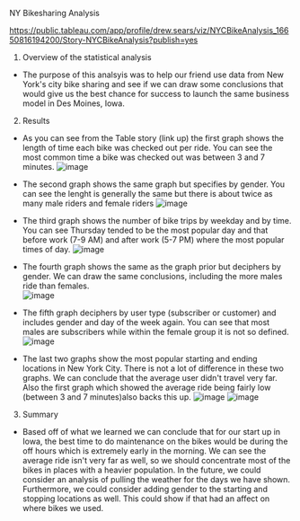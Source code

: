 NY Bikesharing Analysis

https://public.tableau.com/app/profile/drew.sears/viz/NYCBikeAnalysis_16650816194200/Story-NYCBikeAnalysis?publish=yes

1. Overview of the statistical analysis
	
- The purpose of this analsyis was to help our friend use data from New York's city bike sharing and see if we can draw some conclusions
 that would give us the best chance for success to launch the same business model in Des Moines, Iowa.

2. Results
	
- As you can see from the Table story (link up) the first graph shows the length of time each bike was checked out per ride.  You can see
  the most common time a bike was checked out was between 3 and 7 minutes.
  ![image](https://user-images.githubusercontent.com/108240844/195401384-98225f0b-5763-4a4f-9386-53ef43aad2be.png)

	  
- The second graph shows the same graph but specifies by gender.  You can see the lenght is generally the same but there is about twice as
   many male riders and female riders
   ![image](https://user-images.githubusercontent.com/108240844/195401466-312ed79d-57f0-43f3-8f32-f4d4351c7e11.png)

	  
- The third graph shows the number of bike trips by weekday and by time.  You can see Thursday tended to be the most popular day and that
   before work (7-9 AM) and after work (5-7 PM) where the most popular times of day.
   ![image](https://user-images.githubusercontent.com/108240844/195401595-5a971bb1-c777-4538-8876-1c6aae8040eb.png)
	  
- The fourth graph shows the same as the graph prior but deciphers by gender.  We can draw the same conclusions, including the more males
  ride than females.  
    ![image](https://user-images.githubusercontent.com/108240844/195401679-c16abe43-ef10-48fb-b7d9-aa8150c3da5f.png)
	  
- The fifth graph deciphers by user type (subscriber or customer) and includes gender and day of the week again.  You can see that most 
  males are subscribers while within the female group it is not so defined.
    ![image](https://user-images.githubusercontent.com/108240844/195401769-d05c77cf-055c-41fe-a765-6f6b2c1c6302.png)

- The last two graphs show the most popular starting and ending locations in New York City.  There is not a lot of difference in these two
  graphs.  We can conclude that the average user didn't travel very far.  Also the first graph which showed the average ride being fairly
   low (between 3 and 7 minutes)also backs this up.
	![image](https://user-images.githubusercontent.com/108240844/195401874-29676a53-ba1b-47ed-a552-150ed806dcb8.png)
	![image](https://user-images.githubusercontent.com/108240844/195401927-5c34e470-bf2b-4703-a7f6-d79b7457c2b2.png)

3. Summary
	
- Based off of what we learned we can conclude that for our start up in Iowa, the best time to do maintenance on the bikes would be during
  the off hours which is extremely early in the morning.  We can see the average ride isn't very far as well, so we should concentrate 
  most of the bikes in places with a heavier population.  In the future, we could consider an analysis of pulling the weather for the days
  we have shown.  Furthermore, we could consider adding gender to the starting and stopping locations as well.  This could show if that had
  an affect on where bikes we used.
